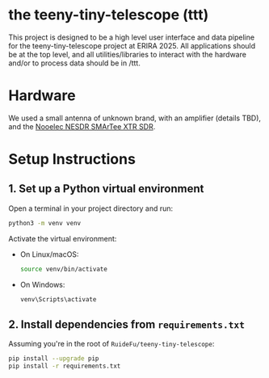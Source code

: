 # the teeny-tiny-telescope (ttt)

This project is designed to be a high level user interface and data pipeline for the teeny-tiny-telescope project at ERIRA 2025.
All applications should be at the top level, and all utilities/libraries to interact with the hardware and/or to process data should be in /ttt.

# Hardware

We used a small antenna of unknown brand, with an amplifier (details TBD), and the [Nooelec NESDR SMArTee XTR SDR](https://www.nooelec.com/store/nesdr-smartee-xtr-sdr.html?srsltid=AfmBOoqEyfS_t4iCNts-fj9BeDsQ_8n0PPxO5HfT14pSGFp9GPuS2cjl).

# Setup Instructions

## 1. Set up a Python virtual environment

Open a terminal in your project directory and run:

```bash
python3 -m venv venv
```

Activate the virtual environment:

- On Linux/macOS:
  ```bash
  source venv/bin/activate
  ```
- On Windows:
  ```bat
  venv\Scripts\activate
  ```

## 2. Install dependencies from `requirements.txt`

Assuming you're in the root of `RuideFu/teeny-tiny-telescope`:

```bash
pip install --upgrade pip
pip install -r requirements.txt
```

